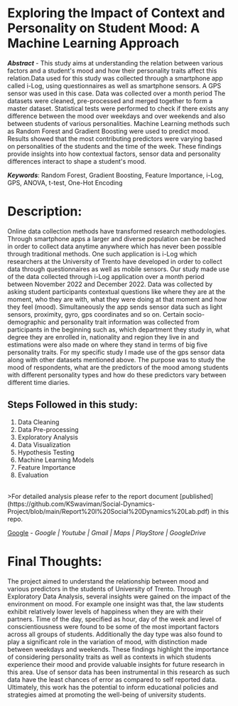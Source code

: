 # Exploring the Impact of Context and Personality on Student Mood: A Machine Learning Approach

***Abstract*** - This study aims at understanding the relation between various factors and a
student's mood and how their personality traits affect this relation.Data used for this study
was collected through a smartphone app called i-Log, using questionnaires as well as
smartphone sensors. A GPS sensor was used in this case. Data was collected over a month
period The datasets were cleaned, pre-processed and merged together to form a master
dataset. Statistical tests were performed to check if there exists any difference between the
mood over weekdays and over weekends and also between students of various personalities.
Machine Learning methods such as Random Forest and Gradient Boosting were used to
predict mood. Results showed that the most contributing predictors were varying based on
personalities of the students and the time of the week. These findings provide insights into
how contextual factors, sensor data and personality differences interact to shape a
student's mood.

***Keywords***: Random Forest, Gradient Boosting, Feature Importance, i-Log, GPS, ANOVA, t-test,
One-Hot Encoding

# Description:

Online data collection methods have transformed research methodologies. Through
smartphone apps a larger and diverse population can be reached in order to collect data anytime
anywhere which has never been possible through traditional methods. One such application is
i-Log which researchers at the University of Trento have developed in order to collect data
through questionnaires as well as mobile sensors. Our study made use of the data collected
through i-Log application over a month period between November 2022 and December 2022.
Data was collected by asking student participants contextual questions like where they are at the
moment, who they are with, what they were doing at that moment and how they feel (mood).
Simultaneously the app sends sensor data such as light sensors, proximity, gyro, gps coordinates
and so on. Certain socio-demographic and personality trait information was collected from
participants in the beginning such as, which department they study in, what degree they are
enrolled in, nationality and region they live in and estimations were also made on where they
stand in terms of big five personality traits. For my specific study I made use of the gps sensor
data along with other datasets mentioned above. The purpose was to study the mood of
respondents, what are the predictors of the mood among students with different personality types
and how do these predictors vary between different time diaries. 

## Steps Followed in this study:

1. Data Cleaning </br>
2. Data Pre-processing </br>
3. Exploratory Analysis </br>
4. Data Visualization </br>
5. Hypothesis Testing </br>
6. Machine Learning Models </br>
7. Feature Importance </br>
8. Evaluation </br>
<br/>
>For detailed analysis please refer to the report document [published](https://github.com/KSwaviman/Social-Dynamics-Project/blob/main/Report%20l%20Social%20Dynamics%20Lab.pdf) in this repo.

[Google](https://www.google.com) - _Google | Youtube | Gmail | Maps | PlayStore | GoogleDrive_

# Final Thoughts:
The project aimed to understand the relationship between mood and various predictors in
the students of University of Trento. Through Exploratory Data Analysis, several insights
were gained on the impact of the environment on mood. For example one insight was that,
the law students exhibit relatively lower levels of happiness when they are with their
partners. Time of the day, specified as hour, day of the week and level of conscientiousness
were found to be some of the most important factors across all groups of students.
Additionally the day type was also found to play a significant role in the variation of mood,
with distinction made between weekdays and weekends. These findings highlight the
importance of considering personality traits as well as contexts in which students experience
their mood and provide valuable insights for future research in this area. Use of sensor data
has been instrumental in this research as such data have the least chances of error as
compared to self reported data. Ultimately, this work has the potential to inform educational
policies and strategies aimed at promoting the well-being of university students.
